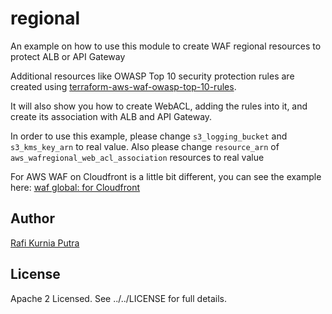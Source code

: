 # regional
An example on how to use this module to create WAF regional resources to protect ALB or API Gateway

Additional resources like OWASP Top 10 security protection rules are created using [terraform-aws-waf-owasp-top-10-rules](https://github.com/traveloka/terraform-aws-waf-owasp-top-10-rules).

It will also show you how to create WebACL, adding the rules into it, and create its association with ALB and API Gateway.

In order to use this example, please change `s3_logging_bucket` and `s3_kms_key_arn` to real value. Also please change `resource_arn` of `aws_wafregional_web_acl_association` resources to real value 

For AWS WAF on Cloudfront is a little bit different, you can see the example here: [waf global: for Cloudfront](../global)

## Author
[Rafi Kurnia Putra](https://github.com/rafikurnia)

## License
Apache 2 Licensed. See ../../LICENSE for full details.